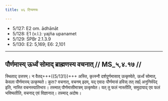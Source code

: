 ```yaml
---
title: ४६ टिप्पणयः

---
```

- 5/127: E2 om. ādhānāt
- 5/128: E1 (v.l.): yajña upanamet
- 5/129: ŚPBr 2.1.3.9
- 5/130: E2: 5,169; E6: 2,101

____________________________________________


## पौर्णमास्य् ऊर्ध्वं सोमाद् ब्राह्मणस्य वचनात् // MS_५,४.१७ //

स्थिताद् उत्तरम्। न वैतद्+++({5/131})+++ अस्ति, कृत्स्नौ दर्शपूर्णमासाव् उत्कृष्येते, ऊर्ध्वं सोमात्, केवला पौर्णमास्य् उत्कृष्यते। कुतः? वचनात्, वचनम् इदम्, यद् एवादः पौर्णमासं हविस् तत् तर्ह्य् अनुनिर्वपेद् इति, नास्ति वचनस्यातिभारः। तस्मात् पौर्णमासीमात्रम् उत्कृष्येत। यत् तु फलं नास्तीति, समुदायाद् एव फलं भविष्यतीति, वचनाद् एवं विज्ञानात्। तस्माद् अदोषः।
